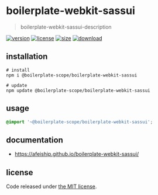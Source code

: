 # boilerplate-webkit-sassui
> boilerplate-webkit-sassui-description

[![version][version-image]][version-url]
[![license][license-image]][license-url]
[![size][size-image]][size-url]
[![download][download-image]][download-url]

## installation
```shell
# install
npm i @boilerplate-scope/boilerplate-webkit-sassui

# update
npm update @boilerplate-scope/boilerplate-webkit-sassui
```

## usage
```scss
@import '~@boilerplate-scope/boilerplate-webkit-sassui';
```

## documentation
- https://afeiship.github.io/boilerplate-webkit-sassui/

## license
Code released under [the MIT license](https://github.com/afeiship/boilerplate-webkit-sassui/blob/master/LICENSE.txt).

[version-image]: https://img.shields.io/npm/v/@boilerplate-scope/boilerplate-webkit-sassui
[version-url]: https://npmjs.org/package/@boilerplate-scope/boilerplate-webkit-sassui

[license-image]: https://img.shields.io/npm/l/@boilerplate-scope/boilerplate-webkit-sassui
[license-url]: https://github.com/afeiship/boilerplate-webkit-sassui/blob/master/LICENSE.txt

[size-image]: https://img.shields.io/bundlephobia/minzip/@boilerplate-scope/boilerplate-webkit-sassui
[size-url]: https://github.com/afeiship/boilerplate-webkit-sassui/blob/master/dist/boilerplate-webkit-sassui.min.js

[download-image]: https://img.shields.io/npm/dm/@boilerplate-scope/boilerplate-webkit-sassui
[download-url]: https://www.npmjs.com/package/@boilerplate-scope/boilerplate-webkit-sassui

